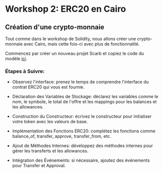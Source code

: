 # Workshop 2: ERC20 en Cairo

## Création d'une crypto-monnaie

Tout comme dans le workshop de Solidity, nous allons créer une crypto-monnaie avec Cairo, mais cette fois-ci avec plus de fonctionnalité.

Commencez par créer un nouveau projet Scarb et copiez le code du modèle [ici](modeles/erc20.cairo).

### Étapes à Suivre:
  - Observez l'interface: prenez le temps de comprendre l'interface du contrat ERC20 qui vous est fournie.

  - Déclaration des Variables de Stockage: déclarez les variables comme le nom, le symbole, le total de l'offre et les mappings pour les balances et les allowances.

  - Construction du Constructeur: écrivez le constructeur pour initialiser votre token avec les valeurs de base.

  - Implémentation des Fonctions ERC20: complétez les fonctions comme balance_of, transfer, approve, transfer_from, etc.

  - Ajout de Méthodes Internes: développez des méthodes internes pour gérer les transferts et les allowances.

  - Intégration des Événements: si nécessaire, ajoutez des événements pour Transfer et Approval.